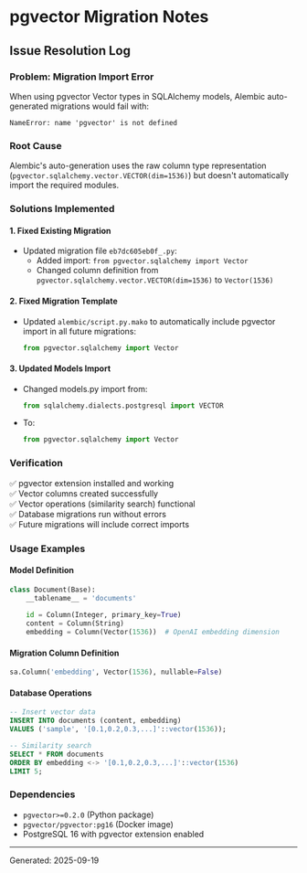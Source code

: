 # pgvector Migration Notes

## Issue Resolution Log

### Problem: Migration Import Error
When using pgvector Vector types in SQLAlchemy models, Alembic auto-generated migrations would fail with:
```
NameError: name 'pgvector' is not defined
```

### Root Cause
Alembic's auto-generation uses the raw column type representation (`pgvector.sqlalchemy.vector.VECTOR(dim=1536)`) but doesn't automatically import the required modules.

### Solutions Implemented

#### 1. Fixed Existing Migration
- Updated migration file `eb7dc605eb0f_.py`:
  - Added import: `from pgvector.sqlalchemy import Vector`
  - Changed column definition from `pgvector.sqlalchemy.vector.VECTOR(dim=1536)` to `Vector(1536)`

#### 2. Fixed Migration Template
- Updated `alembic/script.py.mako` to automatically include pgvector import in all future migrations:
  ```python
  from pgvector.sqlalchemy import Vector
  ```

#### 3. Updated Models Import
- Changed models.py import from:
  ```python
  from sqlalchemy.dialects.postgresql import VECTOR
  ```
- To:
  ```python
  from pgvector.sqlalchemy import Vector
  ```

### Verification
✅ pgvector extension installed and working  
✅ Vector columns created successfully  
✅ Vector operations (similarity search) functional  
✅ Database migrations run without errors  
✅ Future migrations will include correct imports  

### Usage Examples

#### Model Definition
```python
class Document(Base):
    __tablename__ = 'documents'
    
    id = Column(Integer, primary_key=True)
    content = Column(String)
    embedding = Column(Vector(1536))  # OpenAI embedding dimension
```

#### Migration Column Definition  
```python
sa.Column('embedding', Vector(1536), nullable=False)
```

#### Database Operations
```sql
-- Insert vector data
INSERT INTO documents (content, embedding) 
VALUES ('sample', '[0.1,0.2,0.3,...]'::vector(1536));

-- Similarity search
SELECT * FROM documents 
ORDER BY embedding <-> '[0.1,0.2,0.3,...]'::vector(1536) 
LIMIT 5;
```

### Dependencies
- `pgvector>=0.2.0` (Python package)  
- `pgvector/pgvector:pg16` (Docker image)
- PostgreSQL 16 with pgvector extension enabled

---
Generated: 2025-09-19
